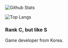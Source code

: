 ![Github Stats](https://github-readme-stats-two-navy-39.vercel.app/api?username=gnqo7598&count_private=true&include_all_commits=true&show_icons=true&theme=dark)

![Top Langs](https://github-readme-stats-two-navy-39.vercel.app/api/top-langs/?username=gnqo7598&count_private=true)

### Rank C, but like S
Game developer from Korea.

